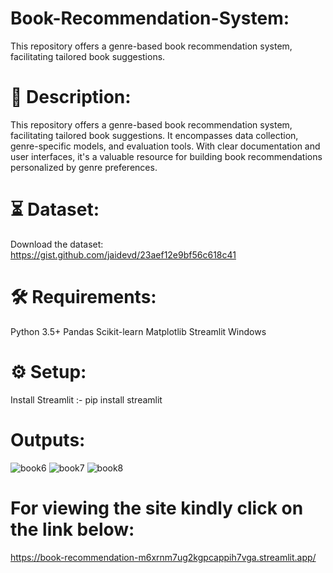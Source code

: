# Book-Recommendation-System:

This repository offers a genre-based book recommendation system, facilitating tailored book suggestions.

# 📝 Description: 
This repository offers a genre-based book recommendation system, facilitating tailored book suggestions. It encompasses data collection, genre-specific models, and evaluation tools. With clear documentation and user interfaces, it's a valuable resource for building book recommendations personalized by genre preferences.

# ⏳ Dataset:
Download the dataset:
https://gist.github.com/jaidevd/23aef12e9bf56c618c41

# 🛠️ Requirements:
Python 3.5+
Pandas
Scikit-learn
Matplotlib
Streamlit
Windows

# ⚙️ Setup:
Install Streamlit :-
pip install streamlit

# Outputs:
![book6](https://github.com/balananujith/Book-recommendation/assets/118455793/f33fc56b-82a9-4815-bff1-f61d6ff91143)
![book7](https://github.com/balananujith/Book-recommendation/assets/118455793/672354b8-29c5-4789-a84d-07b5654e7466)
![book8](https://github.com/balananujith/Book-recommendation/assets/118455793/0808afdd-193d-4cf7-8e28-5dc412acaee4)

# For viewing the site kindly click on the link below:
https://book-recommendation-m6xrnm7ug2kgpcappih7vga.streamlit.app/
